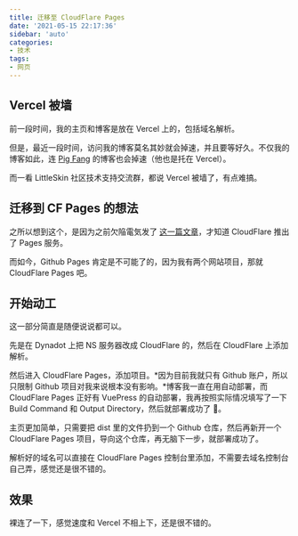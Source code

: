 ```yaml
---
title: 迁移至 CloudFlare Pages
date: '2021-05-15 22:17:36'
sidebar: 'auto'
categories:
- 技术
tags:
- 网页
---
```


## Vercel 被墙

前一段时间，我的主页和博客是放在 Vercel 上的，包括域名解析。

但是，最近一段时间，访问我的博客莫名其妙就会掉速，并且要等好久。不仅我的博客如此，连 [Pig Fang](https://blog.gplane.win) 的博客也会掉速（他也是托在 Vercel）。

而一看 LittleSkin 社区技术支持交流群，都说 Vercel 被墙了，有点难搞。

## 迁移到 CF Pages 的想法

之所以想到这个，是因为之前欠陥電気发了 [这一篇文章](https://blog.atri.tk/2021/deploy-frontend-to-cfpages/)，才知道 CloudFlare 推出了 Pages 服务。

而如今，Github Pages 肯定是不可能了的，因为我有两个网站项目，那就 CloudFlare Pages 吧。

## 开始动工

这一部分简直是随便说说都可以。

先是在 Dynadot 上把 NS 服务器改成 CloudFlare 的，然后在 CloudFlare 上添加解析。

然后进入 CloudFlare Pages，添加项目。*因为目前我就只有 Github 账户，所以只限制 Github 项目对我来说根本没有影响。*博客我一直在用自动部署，而 CloudFlare Pages 正好有 VuePress 的自动部署，我再按照实际情况填写了一下 Build Command 和 Output Directory，然后就部署成功了 :thinking:。

主页更加简单，只需要把 dist 里的文件扔到一个 Github 仓库，然后再新开一个 CloudFlare Pages 项目，导向这个仓库，再无脑下一步，就部署成功了。

解析好的域名可以直接在 CloudFlare Pages 控制台里添加，不需要去域名控制台自己弄，感觉还是很不错的。

## 效果

裸连了一下，感觉速度和 Vercel 不相上下，还是很不错的。